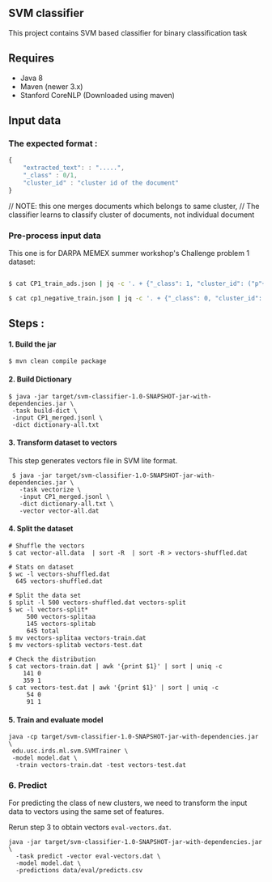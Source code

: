 ## SVM classifier
This project contains SVM based classifier for binary classification task


## Requires

+ Java 8
+ Maven  (newer 3.x)
+ Stanford CoreNLP (Downloaded using maven)


## Input data


### The expected format :

````js
{
    "extracted_text": : ".....",
    "_class" : 0/1,
    "cluster_id" : "cluster id of the document"
}
````

// NOTE: this one merges documents which belongs to same cluster,
// The classifier learns to classify cluster of documents, not individual document

### Pre-process input data
This one is for DARPA MEMEX summer workshop's Challenge problem 1 dataset:

````bash

$ cat CP1_train_ads.json | jq -c '. + {"_class": 1, "cluster_id": ("p"+.cluster_id)}' >> CP1_merged.jsonl

$ cat cp1_negative_train.json | jq -c '. + {"_class": 0, "cluster_id": ("n"+.cluster_id)}' >> CP1_merged.jsonl

````



##  Steps :

#### 1. Build the jar

````
$ mvn clean compile package
````

#### 2. Build Dictionary

````
$ java -jar target/svm-classifier-1.0-SNAPSHOT-jar-with-dependencies.jar \
 -task build-dict \
 -input CP1_merged.jsonl \
 -dict dictionary-all.txt
````

#### 3. Transform dataset to vectors

This step generates vectors file in SVM lite format.

````
 $ java -jar target/svm-classifier-1.0-SNAPSHOT-jar-with-dependencies.jar \
   -task vectorize \
   -input CP1_merged.jsonl \
   -dict dictionary-all.txt \
   -vector vector-all.dat
````


#### 4. Split the dataset


```
# Shuffle the vectors
$ cat vector-all.data  | sort -R  | sort -R > vectors-shuffled.dat

# Stats on dataset
$ wc -l vectors-shuffled.dat
  645 vectors-shuffled.dat

# Split the data set
$ split -l 500 vectors-shuffled.dat vectors-split
$ wc -l vectors-split*
     500 vectors-splitaa
     145 vectors-splitab
     645 total
$ mv vectors-splitaa vectors-train.dat
$ mv vectors-splitab vectors-test.dat

# Check the distribution
$ cat vectors-train.dat | awk '{print $1}' | sort | uniq -c
    141 0
    359 1
$ cat vectors-test.dat | awk '{print $1}' | sort | uniq -c
     54 0
     91 1

```

#### 5. Train and evaluate model

````
java -cp target/svm-classifier-1.0-SNAPSHOT-jar-with-dependencies.jar \
 edu.usc.irds.ml.svm.SVMTrainer \
 -model model.dat \
  -train vectors-train.dat -test vectors-test.dat
````

### 6. Predict

For predicting the class of new clusters, we need to transform the input data to vectors using the same set of features.

Rerun step 3 to obtain vectors `eval-vectors.dat`.

```
java -jar target/svm-classifier-1.0-SNAPSHOT-jar-with-dependencies.jar \
  -task predict -vector eval-vectors.dat \
  -model model.dat \
  -predictions data/eval/predicts.csv
```